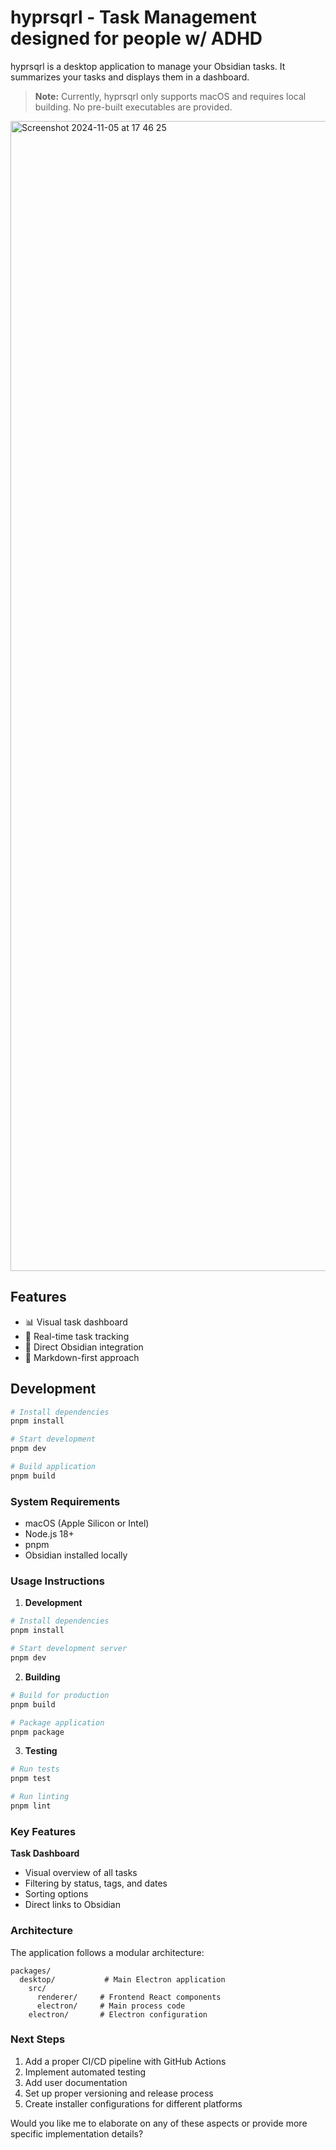 # hyprsqrl - Task Management designed for people w/ ADHD

hyprsqrl is a desktop application to manage your Obsidian tasks. It summarizes your tasks and displays them in a dashboard.

> **Note:** Currently, hyprsqrl only supports macOS and requires local building. No pre-built executables are provided.


<img width="1840" alt="Screenshot 2024-11-05 at 17 46 25" src="https://github.com/user-attachments/assets/fbd876cb-042f-4550-bc46-e0fed7acc678">


## Features

- 📊 Visual task dashboard
- 🔄 Real-time task tracking
- 🔗 Direct Obsidian integration
- 📝 Markdown-first approach

## Development


```bash
# Install dependencies
pnpm install

# Start development
pnpm dev

# Build application
pnpm build
```

### System Requirements

- macOS (Apple Silicon or Intel)
- Node.js 18+
- pnpm
- Obsidian installed locally



### Usage Instructions

1. **Development**
```bash
# Install dependencies
pnpm install

# Start development server
pnpm dev
```

2. **Building**
```bash
# Build for production
pnpm build

# Package application
pnpm package
```

3. **Testing**
```bash
# Run tests
pnpm test

# Run linting
pnpm lint
```

### Key Features

**Task Dashboard**
- Visual overview of all tasks
- Filtering by status, tags, and dates
- Sorting options
- Direct links to Obsidian


### Architecture

The application follows a modular architecture:

```
packages/
  desktop/           # Main Electron application
    src/
      renderer/     # Frontend React components
      electron/     # Main process code
    electron/       # Electron configuration
```

### Next Steps

1. Add a proper CI/CD pipeline with GitHub Actions
2. Implement automated testing
3. Add user documentation
4. Set up proper versioning and release process
5. Create installer configurations for different platforms

Would you like me to elaborate on any of these aspects or provide more specific implementation details?
